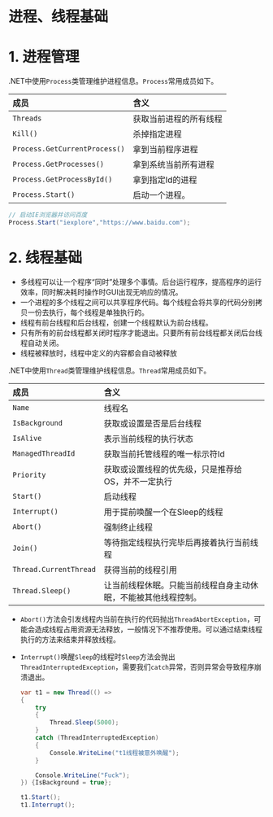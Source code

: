 # 进程、线程基础

# 1. 进程管理
.NET中使用`Process`类管理维护进程信息。`Process`常用成员如下。

成员|含义
:-|:-
`Threads`|获取当前进程的所有线程
`Kill()`|杀掉指定进程
`Process.GetCurrentProcess()`|拿到当前程序进程
`Process.GetProcesses()`|拿到系统当前所有进程
`Process.GetProcessById()`|拿到指定Id的进程
`Process.Start()`|启动一个进程。

```csharp
// 启动IE浏览器并访问百度
Process.Start("iexplore","https://www.baidu.com");
```

# 2. 线程基础
* 多线程可以让一个程序“同时”处理多个事情。后台运行程序，提高程序的运行效率，同时解决耗时操作时GUI出现无响应的情况。
* 一个进程的多个线程之间可以共享程序代码。每个线程会将共享的代码分别拷贝一份去执行，每个线程是单独执行的。
* 线程有前台线程和后台线程，创建一个线程默认为前台线程。
* 只有所有的前台线程都关闭时程序才能退出。只要所有前台线程都关闭后台线程自动关闭。
* 线程被释放时，线程中定义的内容都会自动被释放

.NET中使用`Thread`类管理维护线程信息。`Thread`常用成员如下。

成员|含义
:-|:-
`Name`|线程名
`IsBackground`|获取或设置是否是后台线程
`IsAlive`|表示当前线程的执行状态
`ManagedThreadId`|获取当前托管线程的唯一标示符Id
`Priority`|获取或设置线程的优先级，只是推荐给OS，并不一定执行
`Start()`|启动线程
`Interrupt()`|用于提前唤醒一个在Sleep的线程
`Abort()`|强制终止线程
`Join()`|等待指定线程执行完毕后再接着执行当前线程
`Thread.CurrentThread`|获得当前的线程引用
`Thread.Sleep()`|让当前线程休眠。只能当前线程自身主动休眠，不能被其他线程控制。 


* `Abort()`方法会引发线程内当前在执行的代码抛出`ThreadAbortException`，可能会造成线程占用资源无法释放，一般情况下不推荐使用。可以通过结束线程执行的方法来结束并释放线程。
* `Interrupt()`唤醒`Sleep`的线程时`Sleep`方法会抛出 `ThreadInterruptedException`，需要我们`catch`异常，否则异常会导致程序崩溃退出。

    ```csharp
    var t1 = new Thread(() =>
    {
        try
        {
            Thread.Sleep(5000);
        }
        catch (ThreadInterruptedException)
        {
            Console.WriteLine("t1线程被意外唤醒");
        }

        Console.WriteLine("Fuck");
    }) {IsBackground = true};

    t1.Start();
    t1.Interrupt();
    ```